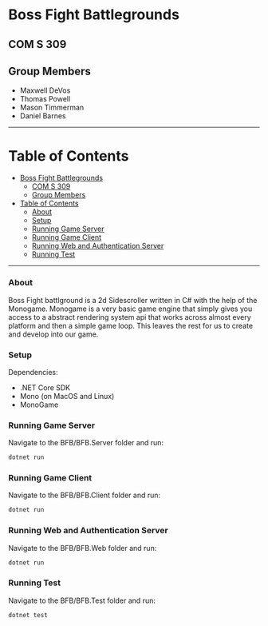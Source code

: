# Boss Fight Battlegrounds

## COM S 309

## Group Members

- Maxwell DeVos
- Thomas Powell
- Mason Timmerman
- Daniel Barnes

---

# Table of Contents
<!-- code_chunk_output -->

- [Boss Fight Battlegrounds](#boss-fight-battlegrounds)
  - [COM S 309](#com-s-309)
  - [Group Members](#group-members)
- [Table of Contents](#table-of-contents)
    - [About](#about)
    - [Setup](#setup)
    - [Running Game Server](#running-game-server)
    - [Running Game Client](#running-game-client)
    - [Running Web and Authentication Server](#running-web-and-authentication-server)
    - [Running Test](#running-test)

<!-- /code_chunk_output -->

---

### About

Boss Fight battlground is a 2d Sidescroller written in C# with the help of the Monogame. Monogame is a very basic game engine that simply gives you access to a abstract rendering system api that works across almost every platform and then a simple game loop. This leaves the rest for us to create and develop into our game.

### Setup

Dependencies:

- .NET Core SDK
- Mono (on MacOS and Linux)
- MonoGame

### Running Game Server

Navigate to the BFB/BFB.Server folder and run:
```sh
dotnet run
```

### Running Game Client

Navigate to the BFB/BFB.Client folder and run:
```sh
dotnet run
```

### Running Web and Authentication Server

Navigate to the BFB/BFB.Web folder and run:
```sh
dotnet run
```

### Running Test

Navigate to the BFB/BFB.Test folder and run:
```sh
dotnet test
```

